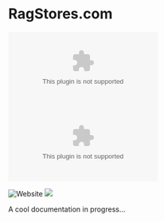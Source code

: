 # RagStores.com

![GitHub](https://img.shields.io/github/license/LeonardoFeriato/RagStores.com)
![GitHub tag (latest by date)](https://img.shields.io/github/v/tag/LeonardoFeriato/RagStores.com)

![Website](https://img.shields.io/website?down_color=red&down_message=offline&up_color=green&up_message=online&url=https%3A%2F%2Fragstores.com%2F)
![](https://img.shields.io/badge/server-bRO-blue)

A cool documentation in progress...
